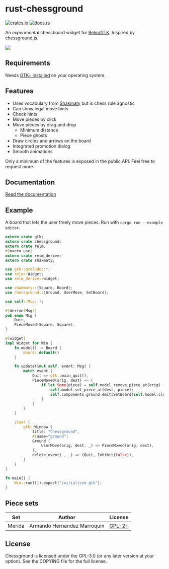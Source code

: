 rust-chessground
================

[![crates.io](https://img.shields.io/crates/v/chessground.svg)](https://crates.io/crates/chessground)
[![docs.rs](https://docs.rs/chessground/badge.svg)](https://docs.rs/chessground)

An *experimental* chessboard widget for [Relm/GTK](https://github.com/antoyo/relm).
Inspired by [chessground.js](https://github.com/ornicar/chessground).

![](https://github.com/niklasf/rust-chessground/blob/master/screenshot.png?raw=true)

Requirements
------------

Needs [GTK+ installed](https://www.gtk.org/docs/installations/) on your operating system.

Features
--------

* Uses vocabulary from [Shakmaty](https://github.com/niklasf/shakmaty) but is
  chess rule agnostic
* Can show legal move hints
* Check hints
* Move pieces by click
* Move pieces by drag and drop
  - Minimum distance
  - Piece ghosts
* Draw circles and arrows on the board
* Integrated promotion dialog
* Smooth animations

Only a minimum of the features is exposed in the public API. Feel free to
request more.

Documentation
-------------

[Read the documentation](https://docs.rs/chessground)

Example
-------

A board that lets the user freely move pieces. Run with `cargo run --example editor`.

```rust
extern crate gtk;
extern crate chessground;
extern crate relm;
#[macro_use]
extern crate relm_derive;
extern crate shakmaty;

use gtk::prelude::*;
use relm::Widget;
use relm_derive::widget;

use shakmaty::{Square, Board};
use chessground::{Ground, UserMove, SetBoard};

use self::Msg::*;

#[derive(Msg)]
pub enum Msg {
    Quit,
    PieceMoved(Square, Square),
}

#[widget]
impl Widget for Win {
    fn model() -> Board {
        Board::default()
    }

    fn update(&mut self, event: Msg) {
        match event {
            Quit => gtk::main_quit(),
            PieceMoved(orig, dest) => {
                if let Some(piece) = self.model.remove_piece_at(orig) {
                    self.model.set_piece_at(dest, piece);
                    self.components.ground.emit(SetBoard(self.model.clone()));
                }
            }
        }
    }

    view! {
        gtk::Window {
            title: "Chessground",
            #[name="ground"]
            Ground {
                UserMove(orig, dest, _) => PieceMoved(orig, dest),
            },
            delete_event(_, _) => (Quit, Inhibit(false)),
        }
    }
}

fn main() {
    Win::run(()).expect("initialized gtk");
}
```

Piece sets
----------

Set | Author | License
--- | --- | ---
Merida | Armando Hernandez Marroquin | [GPL-2+](https://www.gnu.org/licenses/gpl-2.0.txt)

License
-------

Chessground is licensed under the GPL-3.0 (or any later version at your
option). See the COPYING file for the full license.
